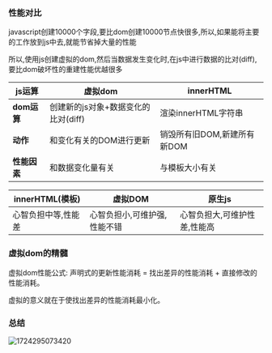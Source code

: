 ### 性能对比

javascript创建10000个字段,要比dom创建10000节点快很多,所以,如果能将主要的工作放到js中去,就能节省掉大量的性能

所以,使用js创建虚拟的dom,然后当数据发生变化时,在js中进行数据的比对(diff),要比dom破坏性的重建性能优越很多

| js运算             | 虚拟dom                             | innerHTML                   |
| ------------------ | ----------------------------------- | --------------------------- |
| **dom运算**  | 创建新的js对象+数据变化的比对(diff) | 渲染innerHTML字符串         |
| **动作**     | 和变化有关的DOM进行更新             | 销毁所有旧DOM,新建所有新DOM |
| **性能因素** | 和数据变化量有关                    | 与模板大小有关              |

| innerHTML(模板)     | 虚拟DOM                      | 原生js                       |
| ------------------- | ---------------------------- | ---------------------------- |
| 心智负担中等,性能差 | 心智负担小,可维护强,性能不错 | 心智负担大,可维护性差,性能高 |

### 虚拟dom的精髓

虚拟dom性能公式: 声明式的更新性能消耗 = 找出差异的性能消耗 + 直接修改的性能消耗。

虚拟的意义就在于使找出差异的性能消耗最小化。

### 总结

![1724295073420](https://i-blog.csdnimg.cn/direct/d433aeb5954f41faba4bb9e11d9b6e7e.png)
